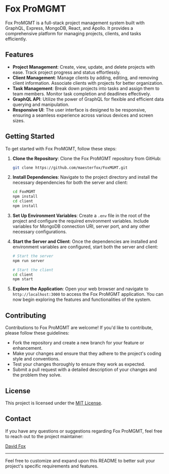 
# Fox ProMGMT

Fox ProMGMT is a full-stack project management system built with GraphQL, Express, MongoDB, React, and Apollo. It provides a comprehensive platform for managing projects, clients, and tasks efficiently.

## Features

- **Project Management**: Create, view, update, and delete projects with ease. Track project progress and status effortlessly.
- **Client Management**: Manage clients by adding, editing, and removing client information. Associate clients with projects for better organization.
- **Task Management**: Break down projects into tasks and assign them to team members. Monitor task completion and deadlines effectively.
- **GraphQL API**: Utilize the power of GraphQL for flexible and efficient data querying and manipulation.
- **Responsive UI**: The user interface is designed to be responsive, ensuring a seamless experience across various devices and screen sizes.

## Getting Started

To get started with Fox ProMGMT, follow these steps:

1. **Clone the Repository**: Clone the Fox ProMGMT repository from GitHub:

   ```bash
   git clone https://github.com/maesterfox/FoxMGMT.git
   ```

2. **Install Dependencies**: Navigate to the project directory and install the necessary dependencies for both the server and client:

   ```bash
   cd FoxMGMT
   npm install
   cd client
   npm install
   ```

3. **Set Up Environment Variables**: Create a `.env` file in the root of the project and configure the required environment variables. Include variables for MongoDB connection URI, server port, and any other necessary configurations.

4. **Start the Server and Client**: Once the dependencies are installed and environment variables are configured, start both the server and client:

   ```bash
   # Start the server
   npm run server

   # Start the client
   cd client
   npm start
   ```

5. **Explore the Application**: Open your web browser and navigate to `http://localhost:3000` to access the Fox ProMGMT application. You can now begin exploring the features and functionalities of the system.

## Contributing

Contributions to Fox ProMGMT are welcome! If you'd like to contribute, please follow these guidelines:

- Fork the repository and create a new branch for your feature or enhancement.
- Make your changes and ensure that they adhere to the project's coding style and conventions.
- Test your changes thoroughly to ensure they work as expected.
- Submit a pull request with a detailed description of your changes and the problem they solve.

## License

This project is licensed under the [MIT License](LICENSE).

## Contact

If you have any questions or suggestions regarding Fox ProMGMT, feel free to reach out to the project maintainer:

[David Fox](mailto:david.fox@davidfoxdev.co.uk)

---

Feel free to customize and expand upon this README to better suit your project's specific requirements and features.